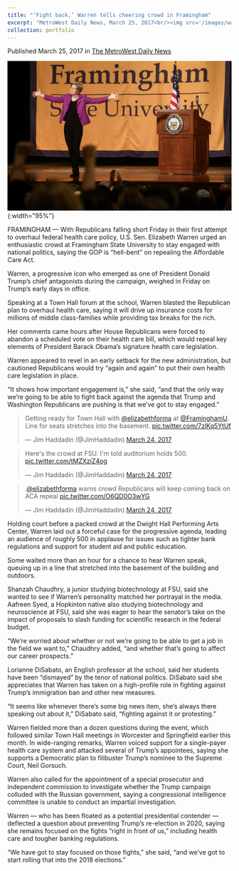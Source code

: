 ```yaml
---
title: "‘Fight back,’ Warren tells cheering crowd in Framingham"
excerpt: "MetroWest Daily News, March 25, 2017<br/><img src='/images/warren.jpg'>"
collection: portfolio
---
```

Published March 25, 2017 in [The MetroWest Daily News](http://www.metrowestdailynews.com/news/20170325/fight-back-warren-tells-cheering-crowd-in-framingham)

![alt text](/images/warren_full.jpg "U.S. Sen. Elizabeth Warren, D-Mass., greets and audience at Framingham State University. [Daily News Staff Photo/Dan Holmes]"){:width="95%"}

FRAMINGHAM — With Republicans falling short Friday in their first attempt to overhaul federal health care policy, U.S. Sen. Elizabeth Warren urged an enthusiastic crowd at Framingham State University to stay engaged with national politics, saying the GOP is “hell-bent” on repealing the Affordable Care Act.

Warren, a progressive icon who emerged as one of President Donald Trump’s chief antagonists during the campaign, weighed in Friday on Trump’s early days in office.

Speaking at a Town Hall forum at the school, Warren blasted the Republican plan to overhaul health care, saying it will drive up insurance costs for millions of middle class-families while providing tax breaks for the rich.

Her comments came hours after House Republicans were forced to abandon a scheduled vote on their health care bill, which would repeal key elements of President Barack Obama’s signature health care legislation.

Warren appeared to revel in an early setback for the new administration, but cautioned Republicans would try “again and again” to put their own health care legislation in place.

“It shows how important engagement is,” she said, “and that the only way we’re going to be able to fight back against the agenda that Trump and Washington Republicans are pushing is that we’ve got to stay engaged.”

<blockquote class="twitter-tweet" data-lang="en"><p lang="en" dir="ltr">Getting ready for Town Hall with <a href="https://twitter.com/elizabethforma">@elizabethforma</a> at <a href="https://twitter.com/FraminghamU">@FraminghamU</a>. Line for seats stretches into the basement. <a href="https://t.co/7zlKq5YtUf">pic.twitter.com/7zlKq5YtUf</a></p>&mdash; Jim Haddadin (@JimHaddadin) <a href="https://twitter.com/JimHaddadin/status/845383302009761798">March 24, 2017</a></blockquote>
<script async src="//platform.twitter.com/widgets.js" charset="utf-8"></script>

<blockquote class="twitter-tweet" data-lang="en"><p lang="en" dir="ltr">Here&#39;s the crowd at FSU. I&#39;m told auditorium holds 500. <a href="https://t.co/tMZXziZ4og">pic.twitter.com/tMZXziZ4og</a></p>&mdash; Jim Haddadin (@JimHaddadin) <a href="https://twitter.com/JimHaddadin/status/845396857136300032">March 24, 2017</a></blockquote>
<script async src="//platform.twitter.com/widgets.js" charset="utf-8"></script>

<blockquote class="twitter-tweet" data-lang="en"><p lang="en" dir="ltr">.<a href="https://twitter.com/elizabethforma">@elizabethforma</a> warns crowd Republicans will keep coming back on ACA repeal <a href="https://t.co/O6QD0O3wYG">pic.twitter.com/O6QD0O3wYG</a></p>&mdash; Jim Haddadin (@JimHaddadin) <a href="https://twitter.com/JimHaddadin/status/845407934247059457">March 24, 2017</a></blockquote>
<script async src="//platform.twitter.com/widgets.js" charset="utf-8"></script>

Holding court before a packed crowd at the Dwight Hall Performing Arts Center, Warren laid out a forceful case for the progressive agenda, leading an audience of roughly 500 in applause for issues such as tighter bank regulations and support for student aid and public education.

Some waited more than an hour for a chance to hear Warren speak, queuing up in a line that stretched into the basement of the building and outdoors.

Shanzah Chaudhry, a junior studying biotechnology at FSU, said she wanted to see if Warren’s personality matched her portrayal in the media. Aafreen Syed, a Hopkinton native also studying biotechnology and neuroscience at FSU, said she was eager to hear the senator’s take on the impact of proposals to slash funding for scientific research in the federal budget.

“We’re worried about whether or not we’re going to be able to get a job in the field we want to,” Chaudhry added, “and whether that’s going to affect our career prospects.”

Lorianne DiSabato, an English professor at the school, said her students have been “dismayed” by the tenor of national politics. DiSabato said she appreciates that Warren has taken on a high-profile role in fighting against Trump’s immigration ban and other new measures.

“It seems like whenever there’s some big news item, she’s always there speaking out about it,” DiSabato said, “fighting against it or protesting.”

Warren fielded more than a dozen questions during the event, which followed similar Town Hall meetings in Worcester and Springfield earlier this month. In wide-ranging remarks, Warren voiced support for a single-payer health care system and attacked several of Trump’s appointees, saying she supports a Democratic plan to filibuster Trump’s nominee to the Supreme Court, Neil Gorsuch.

Warren also called for the appointment of a special prosecutor and independent commission to investigate whether the Trump campaign colluded with the Russian government, saying a congressional intelligence committee is unable to conduct an impartial investigation.

Warren — who has been floated as a potential presidential contender — deflected a question about preventing Trump’s re-election in 2020, saying she remains focused on the fights “right in front of us,” including health care and tougher banking regulations.

“We have got to stay focused on those fights,” she said, “and we’ve got to start rolling that into the 2018 elections.”

